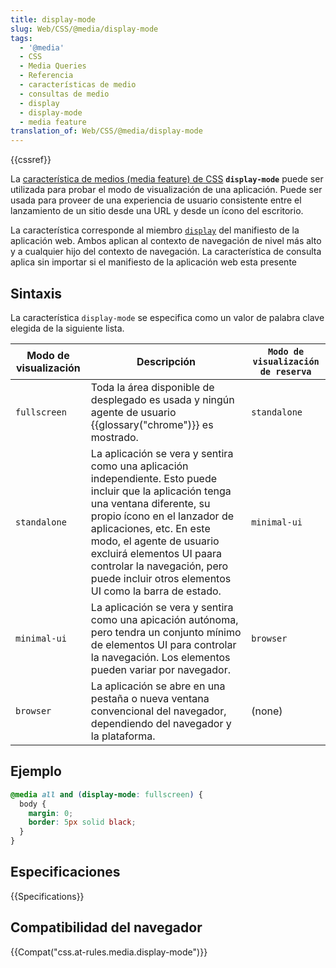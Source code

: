 ```yaml
---
title: display-mode
slug: Web/CSS/@media/display-mode
tags:
  - '@media'
  - CSS
  - Media Queries
  - Referencia
  - características de medio
  - consultas de medio
  - display
  - display-mode
  - media feature
translation_of: Web/CSS/@media/display-mode
---
```


{{cssref}}

La [característica de medios (media feature) de CSS](/es/docs/Web/CSS/Media_Queries/Using_media_queries#Media_features) **`display-mode`** puede ser utilizada para probar el modo de visualización de una aplicación. Puede ser usada para proveer de una experiencia de usuario consistente entre el lanzamiento de un sitio desde una URL y desde un ícono del escritorio.

La característica corresponde al miembro [`display`](/es/docs/Web/Manifest#display) del manifiesto de la aplicación web. Ambos aplican al contexto de navegación de nivel más alto y a cualquier hijo del contexto de navegación. La característica de consulta aplica sin importar si el manifiesto de la aplicación web esta presente

## Sintaxis

La característica `display-mode` se especifica como un valor de palabra clave elegida de la siguiente lista.

| Modo de visualización | Descripción                                                                                                                                                                                                                                                                                                                                      | `Modo de visualización de reserva` |
| --------------------- | ------------------------------------------------------------------------------------------------------------------------------------------------------------------------------------------------------------------------------------------------------------------------------------------------------------------------------------------------ | ---------------------------------- |
| `fullscreen`          | Toda la área disponible de desplegado es usada y ningún agente de usuario {{glossary("chrome")}} es mostrado.                                                                                                                                                                                                                              | `standalone`                       |
| `standalone`          | La aplicación se vera y sentira como una aplicación independiente. Esto puede incluir que la aplicación tenga una ventana diferente, su propio ícono en el lanzador de aplicaciones, etc. En este modo, el agente de usuario excluirá elementos UI paara controlar la navegación, pero puede incluir otros elementos UI como la barra de estado. | `minimal-ui`                       |
| `minimal-ui`          | La aplicación se vera y sentira como una apicación autónoma, pero tendra un conjunto mínimo de elementos UI para controlar la navegación. Los elementos pueden variar por navegador.                                                                                                                                                             | `browser`                          |
| `browser`             | La aplicación se abre en una pestaña o nueva ventana convencional del navegador, dependiendo del navegador y la plataforma.                                                                                                                                                                                                                      | (none)                             |

## Ejemplo

```css
@media all and (display-mode: fullscreen) {
  body {
    margin: 0;
    border: 5px solid black;
  }
}
```

## Especificaciones

{{Specifications}}

## Compatibilidad del navegador

{{Compat("css.at-rules.media.display-mode")}}
